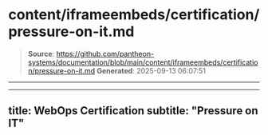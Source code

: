 # content/iframeembeds/certification/pressure-on-it.md

> **Source**: https://github.com/pantheon-systems/documentation/blob/main/content/iframeembeds/certification/pressure-on-it.md
> **Generated**: 2025-09-13 06:07:51

---

---
title: WebOps Certification
subtitle: "Pressure on IT"
---

<Partial file="certification-guide/pressure-on-it.md" />
